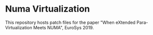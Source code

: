 # Numa Virtualization
This repository hosts patch files for the paper "When eXtended Para-Virtualization Meets NUMA", EuroSys 2019.

